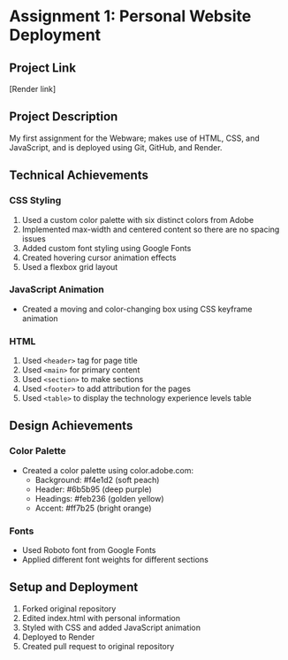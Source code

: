 # Assignment 1: Personal Website Deployment

## Project Link
[Render link]

## Project Description
My first assignment for the Webware; makes use of HTML, CSS, and JavaScript, and is deployed using Git, GitHub, and Render.

## Technical Achievements

### CSS Styling
1. Used a custom color palette with six distinct colors from Adobe
2. Implemented max-width and centered content so there are no spacing issues
3. Added custom font styling using Google Fonts
4. Created hovering cursor animation effects
5. Used a flexbox grid layout

### JavaScript Animation
- Created a moving and color-changing box using CSS keyframe animation

###  HTML
1. Used `<header>` tag for page title
2. Used `<main>` for primary content
3. Used `<section>` to make sections
4. Used `<footer>` to add attribution for the pages
5. Used `<table>` to display the technology experience levels table

## Design Achievements

### Color Palette
- Created a color palette using color.adobe.com:
  - Background: #f4e1d2 (soft peach)
  - Header: #6b5b95 (deep purple)
  - Headings: #feb236 (golden yellow)
  - Accent: #ff7b25 (bright orange)

### Fonts
- Used Roboto font from Google Fonts
- Applied different font weights for different sections

## Setup and Deployment
1. Forked original repository
2. Edited index.html with personal information
3. Styled with CSS and added JavaScript animation
4. Deployed to Render
5. Created pull request to original repository